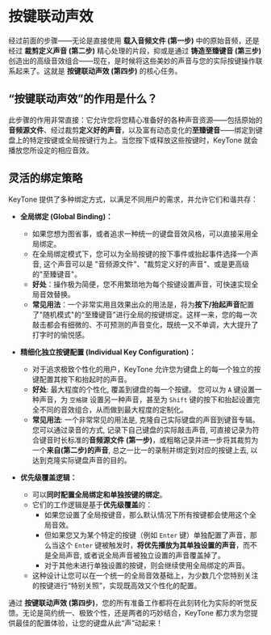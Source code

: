 # 按键联动声效

经过前面的步骤——无论是直接使用 **载入音频文件 (第一步)** 中的原始音频，还是经过 **裁剪定义声音 (第二步)** 精心处理的片段，抑或是通过 **铸造至臻键音 (第三步)** 创造出的高级音效组合——现在，是时候将这些美妙的声音与您的实际按键操作联系起来了。这就是 **按键联动声效 (第四步)** 的核心任务。

## **“按键联动声效”的作用是什么？**

此步骤的作用非常直接：它允许您将您精心准备好的各种声音资源——包括原始的**音频源文件**、经过裁剪**定义好的声音**，以及富有动态变化的**至臻键音**——绑定到键盘上的特定按键或全局按键行为上。当您按下或释放这些按键时，KeyTone 就会播放您所设定的相应音效。

## **灵活的绑定策略**

KeyTone 提供了多种绑定方式，以满足不同用户的需求，并允许它们和谐共存：

* **全局绑定 (Global Binding)：**
  * 如果您想为图省事，或者追求一种统一的键盘音效风格，可以直接采用全局绑定。
  * 在全局绑定模式下，您可以为全局按键的按下事件或抬起事件选择一个声音, 这个声音可以是 "音频源文件"、"裁剪定义好的声音"、或是更高级的"至臻键音"。
  * **好处**：操作极为简便，您不用繁琐地为每个按键设置声音，可快速实现全局音效替换。
  * **常见用法**：一个非常实用且效果出众的用法是，将为**按下/抬起声音**配置了"随机模式"的“至臻键音”进行全局的按键绑定。这样一来，您的每一次敲击都会有细微的、不可预测的声音变化，既统一又不单调，大大提升了打字时的愉悦感。

* **精细化独立按键配置 (Individual Key Configuration)：**
  * 对于追求极致个性化的用户，KeyTone 允许您为键盘上的每一个独立的按键配置其按下和抬起时的声音。
  * **好处**: 最大程度的个性化, 覆盖到键盘的每一个按键。 您可以为 `A` 键设置一种声音，为 `空格键` 设置另一种声音，甚至为 `Shift` 键的按下和抬起设置完全不同的音效组合，从而做到最大程度的定制化。
  * **常见用法**: 一个非常常见的用法是, 克隆自己实际键盘的声音到键音专辑。您可以通过录音的方式, 记录下自己键盘的实际敲击声音, 可直接记录为符合键音时长标准的**音频源文件 (第一步)**，或粗略记录并进一步将其裁剪为一个**来自(第二步)的声音**, 总之一比一的录制并绑定到对应的按键上去, 以达到克隆实际键盘声音的目的。

* **优先级覆盖逻辑：**
  * 可以**同时配置全局绑定和单独按键的绑定**。
  * 它们的工作逻辑是基于**优先级覆盖**的：
    * 如果您设置了全局按键音，那么默认情况下所有按键都会使用这个全局音效。
    * 但如果您又为某个特定的按键（例如 `Enter` 键）单独配置了声音，那么当这个 `Enter` 键被触发时，**将优先播放为其单独设置的声音**，而不是全局声音, 或者说全局声音被独立设置的声音覆盖掉了。
    * 对于其他未进行单独设置的按键，则会继续使用全局绑定的声音。
  * 这种设计让您可以在一个统一的全局音效基础上，为少数几个您特别关注的按键进行“特别关照”，实现既高效又个性化的配置。

通过 **按键联动声效 (第四步)**，您的所有准备工作都将在此刻转化为实际的听觉反馈。无论是简约统一、极致个性，还是两者的巧妙结合，KeyTone 都力求为您提供最佳的配置体验，让您的键盘从此“声”动起来！